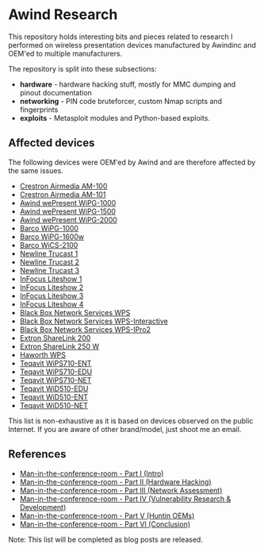 # Awind Research

This repository holds interesting bits and pieces related to research I performed on wireless presentation devices manufactured by Awindinc and OEM'ed to multiple manufacturers.

The repository is split into these subsections:

* **hardware** - hardware hacking stuff, mostly for MMC dumping and pinout documentation
* **networking** - PIN code bruteforcer, custom Nmap scripts and fingerprints
* **exploits** - Metasploit modules and Python-based exploits.


## Affected devices

The following devices were OEM'ed by Awind and are therefore affected by the same issues.

* [Crestron Airmedia AM-100](https://www.crestron.com/en-US/Products/Workspace-Solutions/Wireless-Presentation-Solutions/AirMedia-Presentation-Gateways/AM-100)
* [Crestron Airmedia AM-101](https://www.crestron.com/Products/Workspace-Solutions/Wireless-Presentation-Solutions/AirMedia-Presentation-Gateways/AM-101)
* [Awind wePresent WiPG-1000](http://www.awindinc.com/products_wepresent_wipg_1000.html)
* [Awind wePresent WiPG-1500](http://www.awindinc.com/products_wepresent_wipg_1500.html)
* [Awind wePresent WiPG-2000](http://www.awindinc.com/products_wepresent_wipg_2000.html)
* [Barco WiPG-1000](https://www.barco.com/en/product/wepresent-wipg-1000)
* [Barco WiPG-1600w](https://www.barco.com/en/product/wepresent-wipg-1600w)
* [Barco WiCS-2100](https://www.barco.com/en/product/wepresent-wics-2100)
* [Newline Trucast 1](#)
* [Newline Trucast 2](https://newlineinteractive.freshdesk.com/support/solutions/articles/8000022611-trucast-2-twp-1500-)
* [Newline Trucast 3](https://www.touchboards.com/newline-epr5a31820-000/)
* [InFocus Liteshow 1](#)
* [InFocus Liteshow 2](https://www.infocus.com/products/inliteshow2)
* [InFocus Liteshow 3](https://www.infocus.com/products/inliteshow3)
* [InFocus Liteshow 4](https://www.infocus.com/products/inliteshow4)
* [Black Box Network Services WPS](#)
* [Black Box Network Services WPS-Interactive](#)
* [Black Box Network Services WPS-IPro2](#)
* [Extron ShareLink 200](https://www.extron.com/company/article.aspx?id=sharelink200nspr)
* [Extron ShareLink 250 W](https://www.extron.com/article/sharelink200ad)
* [Haworth WPS](https://la.haworth.com/)
* [Teqavit WiPS710-ENT](http://www.teqavit.com/wips710-ent)
* [Teqavit WiPS710-EDU](http://www.teqavit.com/wips710-edu)
* [Teqavit WiPS710-NET](http://www.teqavit.com/wips710-net)
* [Teqavit WiD510-EDU](http://www.teqavit.com/wid510-edu)
* [Teqavit WiD510-ENT](http://www.teqavit.com/wid510-ent)
* [Teqavit WiD510-NET](http://www.teqavit.com/wid510-net)

This list is non-exhaustive as it is based on devices observed on the public Internet. If you are aware of other brand/model, just shoot me an email.


## References

* [Man-in-the-conference-room - Part I (Intro)](https://qkaiser.github.io/pentesting/2019/03/25/awind-device/)
* [Man-in-the-conference-room - Part II (Hardware Hacking)](https://qkaiser.github.io/pentesting/2019/03/25/awind-device-hardware/)
* [Man-in-the-conference-room - Part III (Network Assessment)](https://qkaiser.github.io/pentesting/2019/03/26/awind-device-network/)
* [Man-in-the-conference-room - Part IV (Vulnerability Research & Development)](#)
* [Man-in-the-conference-room - Part V (Huntin OEMs)](#)
* [Man-in-the-conference-room - Part VI (Conclusion)](#)

Note: This list will be completed as blog posts are released.
